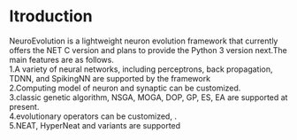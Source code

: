# Itroduction
   NeuroEvolution is a lightweight neuron evolution framework that currently offers the NET C version and plans to provide the Python 3 version next.The main features are as follows.<br/>
1.A variety of neural networks, including perceptrons, back propagation, TDNN, and SpikingNN are supported by the framework<br/>
2.Computing model of neuron and synaptic can be customized.<br/>
3.classic genetic algorithm, NSGA, MOGA, DOP, GP, ES, EA are supported at present.<br/>
4.evolutionary operators can be customized, .<br/>
5.NEAT, HyperNeat and variants are supported<br/>
